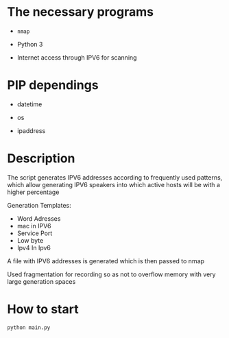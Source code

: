 # The necessary programs
    
  - ```nmap``` 
  
  - Python 3
  
  - Internet access through IPV6 for scanning

# PIP dependings

- datetime

- os

- ipaddress  
 
# Description

The script generates IPV6 addresses according to frequently used patterns, which allow generating IPV6 speakers into which active hosts will be with a higher percentage

Generation Templates:
- Word Adresses
- mac in IPV6
- Service Port
- Low byte
- Ipv4 In Ipv6
       
A file with IPV6 addresses is generated which is then passed to nmap

Used fragmentation for recording so as not to overflow memory with very large generation spaces

# How to start
    python main.py  

